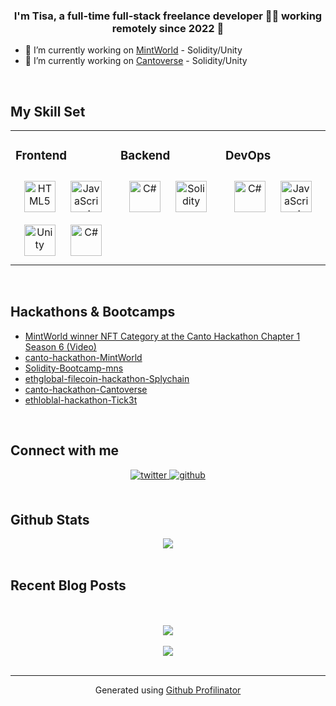 ### <div align="center">I'm Tisa, a full-time full-stack freelance developer 👩‍🎓 working remotely since 2022 🚀</div>  
  

- 🔭 I’m currently working on [MintWorld](https://github.com/mintworldgame) - Solidity/Unity
- 🔭 I’m currently working on [Cantoverse](https://cantoverse.net) - Solidity/Unity
  

<br/>  


## My Skill Set  
<table><tr><td valign="top" width="33%">



### Frontend  
<div align="center">  
<a href="https://en.wikipedia.org/wiki/HTML5" target="_blank"><img style="margin: 10px" src="https://profilinator.rishav.dev/skills-assets/html5-original-wordmark.svg" alt="HTML5" height="50" /></a>  
<a href="https://www.javascript.com/" target="_blank"><img style="margin: 10px" src="https://profilinator.rishav.dev/skills-assets/javascript-original.svg" alt="JavaScript" height="50" /></a>  
<a href="https://unity.com/" target="_blank"><img style="margin: 10px" src="https://profilinator.rishav.dev/skills-assets/unity.png" alt="Unity" height="50" /></a>  
<a href="https://docs.microsoft.com/en-us/dotnet/csharp/" target="_blank"><img style="margin: 10px" src="https://profilinator.rishav.dev/skills-assets/csharp-original.svg" alt="C#" height="50" /></a>  
</div>

</td><td valign="top" width="33%">



### Backend  
<div align="center">  
<a href="https://docs.microsoft.com/en-us/dotnet/csharp/" target="_blank"><img style="margin: 10px" src="https://profilinator.rishav.dev/skills-assets/csharp-original.svg" alt="C#" height="50" /></a>  
<a href="https://docs.soliditylang.org/en/latest/index.html" target="_blank"><img style="margin: 10px" src="https://docs.soliditylang.org/en/latest/_static/logo.svg" alt="Solidity" height="50" /></a>
</div>

</td><td valign="top" width="33%">



### DevOps  
<div align="center">  
<a href="https://docs.microsoft.com/en-us/dotnet/csharp/" target="_blank"><img style="margin: 10px" src="https://profilinator.rishav.dev/skills-assets/csharp-original.svg" alt="C#" height="50" /></a>  
<a href="https://www.javascript.com/" target="_blank"><img style="margin: 10px" src="https://profilinator.rishav.dev/skills-assets/javascript-original.svg" alt="JavaScript" height="50" /></a>  
</div>

</td></tr></table>  

<br/>  

## Hackathons & Bootcamps
<div>

<ul>
  <li><a href="https://www.youtube.com/watch?v=dsmLOrXLMGQ">MintWorld winner NFT Category at the Canto Hackathon Chapter 1 Season 6 (Video)</a></li>
  <li><a href="https://github.com/Tisi22/chapter_1_season_6">canto-hackathon-MintWorld</a></li>
  <li><a href="https://github.com/Tisi22/Solidity-Bootcamp-mns">Solidity-Bootcamp-mns</a></li>
  <li><a href="https://github.com/Tisi22/ethglobal-filecoin-hackathon-Splychain">ethglobal-filecoin-hackathon-Splychain</a></li>
  <li><a href="https://github.com/Tisi22/chapter_1_season_5">canto-hackathon-Cantoverse</a></li>
  <li><a href="https://github.com/Tisi22/ethloblal-hackathon-Tick3t">ethloblal-hackathon-Tick3t</a></li>
</ul>
</div>
<br />

## Connect with me  
<div align="center">
<a href="https://twitter.com/@Tisieo" target="_blank">
<img src=https://img.shields.io/badge/twitter-%2300acee.svg?&style=for-the-badge&logo=twitter&logoColor=white alt=twitter style="margin-bottom: 5px;" />
</a>
<a href="https://github.com/Tisi22" target="_blank">
<img src=https://img.shields.io/badge/github-%2324292e.svg?&style=for-the-badge&logo=github&logoColor=white alt=github style="margin-bottom: 5px;" />
</a>  
</div>  
  

<br/>  


## Github Stats  
<div align="center"><img src="https://github-readme-stats.vercel.app/api?username=Tisi22&show_icons=true&count_private=true&hide_border=true" align="center" /></div>  

<br/>  


## Recent Blog Posts  
  

<br/>  

  

<br/>  

<div align="center">
<img src="https://komarev.com/ghpvc/?username=Tisi22&&style=flat-square" align="center" />
</div>  
  

<br/>  

<div align="center">
            <a href="https://ko-fi.com/mwdev" target="_blank" style="display: inline-block;">
                <img
                    src="https://img.shields.io/badge/Donate-Ko--fi-F16061.svg?style=flat-square&logo=ko-fi" 
                    align="center"
                />
            </a></div>
<br />

----
<div align="center">Generated using <a href="https://profilinator.rishav.dev/" target="_blank">Github Profilinator</a></div>
